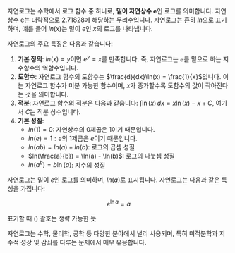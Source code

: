 자연로그는 수학에서 로그 함수 중 하나로, **밑이 자연상수 e**인 로그를 의미합니다. 자연상수 e는 대략적으로 2.71828에 해당하는 무리수입니다. 자연로그는 흔히 $ln$으로 표기하며, 예를 들어 $ln(x)$는 밑이 $e$인 $x$의 로그를 나타냅니다.

자연로그의 주요 특징은 다음과 같습니다:

1. **기본 정의**: $ln(x)=y$이면 $e^y=x$를 만족합니다. 즉, 자연로그는 $e$를 밑으로 하는 지수함수의 역함수입니다.
2. **도함수**: 자연로그 함수의 도함수는 $\frac{d}{dx}\ln(x) = \frac{1}{x}$입니다. 이는 자연로그 함수가 미분 가능한 함수이며, $x$가 증가할수록 도함수의 값이 작아진다는 것을 의미합니다.
3. **적분**: 자연로그 함수의 적분은 다음과 같습니다: $\int \ln(x) \, dx = x \ln(x) - x + C$, 여기서 $C$는 적분 상수입니다.
4. **기본 성질**:
    - $ln⁡(1)=0$: 자연상수의 0제곱은 1이기 때문입니다.
    - $ln⁡(e)=1: e$의 1제곱은 $e$이기 때문입니다.
    - $ln⁡(ab)=ln⁡(a)+ln⁡(b)$: 로그의 곱셈 성질
    - $ln(\frac{a}{b}) = \ln(a) - \ln(b)$: 로그의 나눗셈 성질
    - $ln(a^b) = b \ln(a)$: 지수의 성질

자연로그는 밑이 $e$인 로그를 의미하며, $ln(a)$로 표시됩니다. 자연로그는 다음과 같은 특성을 가집니다:

$$
e^{\ln a} = a
$$

표기할 때 () 괄호는 생략 가능한 듯

자연로그는 수학, 물리학, 공학 등 다양한 분야에서 널리 사용되며, 특히 미적분학과 지수적 성장 및 감쇠를 다루는 문제에서 매우 유용합니다.